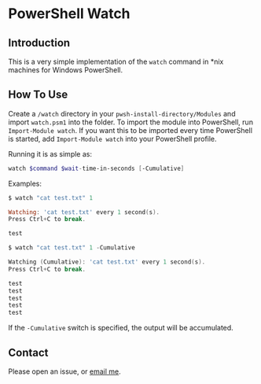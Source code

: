 # PowerShell Watch

## Introduction

This is a very simple implementation of the `watch` command in *nix machines for Windows PowerShell.

## How To Use

Create a `/watch` directory in your `pwsh-install-directory/Modules` and import `watch.psm1` into the folder. To import the module into PowerShell, run `Import-Module watch`. If you want this to be imported every time PowerShell is started, add `Import-Module watch` into your PowerShell profile. 

Running it is as simple as: 

```powershell
watch $command $wait-time-in-seconds [-Cumulative]
```

Examples: 

```powershell
$ watch "cat test.txt" 1

Watching: 'cat test.txt' every 1 second(s).
Press Ctrl+C to break.

test
```

```powershell
$ watch "cat test.txt" 1 -Cumulative

Watching (Cumulative): 'cat test.txt' every 1 second(s).
Press Ctrl+C to break.

test
test
test
test
test
```

If the `-Cumulative` switch is specified, the output will be accumulated. 

## Contact

Please open an issue, or [email me](mailto:ricepancakes@protonmail.com).
